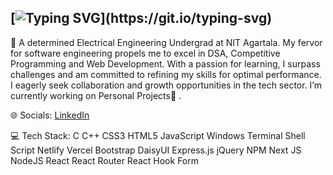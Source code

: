## [![Typing SVG](https://readme-typing-svg.demolab.com?font=Fira+Code&pause=1000&vCenter=true&random=false&width=435&lines=My+name+is+Sourabh!+%F0%9F%91%8B;Enthusiastic+tech+enthusiast.)](https://git.io/typing-svg)


🔭  A determined Electrical Engineering Undergrad at NIT Agartala. My fervor for software engineering propels me to excel in DSA, Competitive Programming and Web Development.
With a passion for learning, I surpass challenges and am committed to refining my skills for optimal performance. I eagerly seek collaboration and growth opportunities in the tech sector.
I’m currently working on Personal Projects🌱 .

🌐 Socials: [LinkedIn](https://www.linkedin.com/in/sourabh-roy-68a724260/)

💻 Tech Stack:
C C++ CSS3 HTML5 JavaScript Windows Terminal Shell Script Netlify Vercel Bootstrap DaisyUI Express.js jQuery NPM Next JS NodeJS React React Router React Hook Form
<!---
subu-4494/subu-4494 is a ✨ special ✨ repository because its `README.md` (this file) appears on your GitHub profile.
You can click the Preview link to take a look at your changes.
--->
